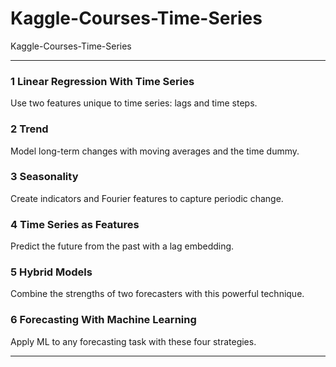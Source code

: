 # Kaggle-Courses-Time-Series
Kaggle-Courses-Time-Series


-------

### 1 Linear Regression With Time Series
Use two features unique to time series: lags and time steps.

### 2 Trend
Model long-term changes with moving averages and the time dummy.

### 3 Seasonality
Create indicators and Fourier features to capture periodic change.

### 4 Time Series as Features
Predict the future from the past with a lag embedding.

### 5 Hybrid Models
Combine the strengths of two forecasters with this powerful technique.

### 6 Forecasting With Machine Learning
Apply ML to any forecasting task with these four strategies.



-------
